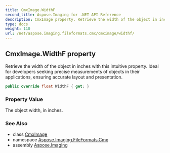 ```yaml
---
title: CmxImage.WidthF
second_title: Aspose.Imaging for .NET API Reference
description: CmxImage property. Retrieve the width of the object in inches with this intuitive property. Ideal for developers seeking precise measurements of objects in their applications ensuring accurate layout and presentation
type: docs
weight: 110
url: /net/aspose.imaging.fileformats.cmx/cmximage/widthf/
---
```

## CmxImage.WidthF property

Retrieve the width of the object in inches with this intuitive property. Ideal for developers seeking precise measurements of objects in their applications, ensuring accurate layout and presentation.

```csharp
public override float WidthF { get; }
```

### Property Value

The object width, in inches.

### See Also

* class [CmxImage](../)
* namespace [Aspose.Imaging.FileFormats.Cmx](../../cmximage/)
* assembly [Aspose.Imaging](../../../)


